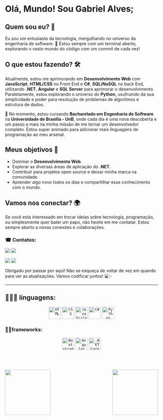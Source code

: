 # Olá, Mundo! Sou Gabriel Alves;

## Quem sou eu? 🤔
Eu sou um entusiasta da tecnologia, mergulhando no universo da engenharia de software. 🚀 Estou sempre com um terminal aberto, explorando o vasto mundo do código com um commit de cada vez!

## O que estou fazendo? 🛠️
  Atualmente, estou me aprimorando em **Desenvolvimento Web** com **JavaScript**, **HTML/CSS** no Front End e **C#**, **SQL/NoSQL** no back End, utilizando **.NET**, **Angular** e **SQL Server** para aprimorar o desenvolvimento.
  Paralelamente, estou explorando o universo do **Python**, usufruindo da sua simplicidade e poder para resolução de problemas de algoritmos e estrutura de dados.

🌱 No momento, estou cursando **Bacharelado em Engenharia de Software** na **Universidade de Brasília - UnB**, onde cada dia é uma nova descoberta e um passo a mais na minha missão de me tornar um desenvolvedor completo. Estou super animado para adicionar mais linguagens de programação ao meu arsenal.

## Meus objetivos 🎯
- Dominar o **Desenvolvimento Web**.
- Explorar as diversas áreas de aplicação do **.NET**.
- Contribuir para projetos open source e deixar minha marca na comunidade.
- Aprender algo novo todos os dias e compartilhar esse conhecimento com o mundo.

## Vamos nos conectar? 🌍
Se você está interessado em trocar ideias sobre tecnologia, programação, ou simplesmente quer bater um papo, não hesite em me contatar. Estou sempre aberto a novas conexões e colaborações.

### ☎ Contatos:
<div> 
  <a href="https://instagram.com/gabriel._.alves61" target="_blank"><img src="https://img.shields.io/badge/-Instagram-%23E4405F?style=for-the-badge&logo=instagram&logoColor=white" target="_blank"></a>
  <a href = "mailto:g.alvesdearaujo06@gmail.com"><img src="https://img.shields.io/badge/-Gmail-%23333?style=for-the-badge&logo=gmail&logoColor=white" target="_blank"></a>

  <a href="https://stackoverflow.com/users/23182994/gabriel-alves-de-araujo" target="_blank"><img src="https://img.shields.io/badge/Stack_Overflow-FE7A16?style=for-the-badge&logo=stack-overflow&logoColor=white" target="_blank"></a>
  <a href="https://www.linkedin.com/in/gabriel-alves-de-araujo-2a6607225/" target="_blank"><img src="https://img.shields.io/badge/LinkedIn-0077B5?style=for-the-badge&logo=linkedin&logoColor=white" target="_blank"></a>
</div>

Obrigado por passar por aqui! Não se esqueça de voltar de vez em quando para ver as atualizações. Vamos codificar juntos! 💻✨

<hr backgroud-color="purple"></hr>

## 👨🏽‍💻 linguagens:
  
<div align="center">
	<code><img width="40" src="https://user-images.githubusercontent.com/25181517/192158954-f88b5814-d510-4564-b285-dff7d6400dad.png" alt="HTML" title="HTML"/></code>
	<code><img width="40" src="https://user-images.githubusercontent.com/25181517/183898674-75a4a1b1-f960-4ea9-abcb-637170a00a75.png" alt="CSS" title="CSS"/></code>
	<code><img width="40" src="https://user-images.githubusercontent.com/25181517/117447155-6a868a00-af3d-11eb-9cfe-245df15c9f3f.png" alt="JavaScript" title="JavaScript"/></code>
	<code><img width="40" src="https://user-images.githubusercontent.com/25181517/121405384-444d7300-c95d-11eb-959f-913020d3bf90.png" alt="C#" title="C#"/></code>
	<code><img width="40" src="https://user-images.githubusercontent.com/25181517/183423507-c056a6f9-1ba8-4312-a350-19bcbc5a8697.png" alt="Python" title="Python"/></code>
</div>

### 🐱‍🚀frameworks:
<div align="center">
	<code><img width="40" src="https://user-images.githubusercontent.com/25181517/183898054-b3d693d4-dafb-4808-a509-bab54cf5de34.png" alt="Bootstrap" title="Bootstrap"/></code>
	<code><img width="40" src="https://user-images.githubusercontent.com/25181517/183890595-779a7e64-3f43-4634-bad2-eceef4e80268.png" alt="Angular" title="Angular"/></code>
	<code><img width="40" src="https://user-images.githubusercontent.com/25181517/121405754-b4f48f80-c95d-11eb-8893-fc325bde617f.png" alt=".NET Core" title=".NET Core"/></code>
</div>
          
   <br><br>
<div style="display: flex; justify-content: space-between; gap: 20px;">
    <a href="https://github.com/CODEbugging3000/">
      <img height="150px" src="https://github-readme-stats.vercel.app/api/top-langs/?username=CODEbugging3000&layout=compact&theme=dark"/>
    </a>
    <a href="https://github.com/CODEbugging3000/">
      <img height="150px" src="https://github-readme-stats.vercel.app/api?username=CODEbugging3000&show_icons=true&theme=dark"/>
    </a>
</div>
